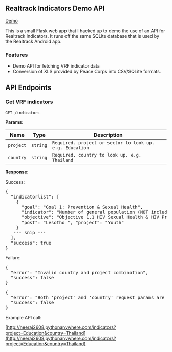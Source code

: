 Realtrack Indicators Demo API
---
[Demo](http://neeraj2608.pythonanywhere.com/)

This is a small Flask web app that I hacked up to demo the use of an API for Realtrack Indicators. It runs off the same SQLite database that is used by the Realtrack Android app.

### Features

- Demo API for fetching VRF indicator data
- Conversion of XLS provided by Peace Corps into CSV/SQLite formats.

## API Endpoints

### Get VRF indicators

`GET /indicators`

**Params:**

| Name | Type | Description |
| ---- | ---- | ----------- |
| `project`  | `string` | `Required. project or sector to look up. e.g. Education` |
| `country`  | `string` | `Required. country to look up. e.g. Thailand` |

**Response:**

Success:
<pre>
{
  "indicatorlist": [
    {
      "goal": "Goal 1: Prevention & Sexual Health",
      "indicator": "Number of general population (NOT including MARPs/Key populations and PLHIV) reached with individual and/or small group level HIV prevention interventions that are based on evidence and/or meet the minimum standards required ",
      "objective": "Objective 1.1 HIV Sexual Health & HIV Prevention",
      "post": "Lesotho ", "project": "Youth"
    }
   --- snip ---
  ],
  "success": true
}
</pre>

Failure:
<pre>
{
  "error": "Invalid country and project combination",
  "success": false
}
</pre>

<pre>
{
  "error": "Both 'project' and 'country' request params are required.",
  "success": false
}
</pre>




Example API call:

[http://neeraj2608.pythonanywhere.com/indicators?project=Education&country=Thailand](http://neeraj2608.pythonanywhere.com/indicators?project=Education&country=Thailand)
